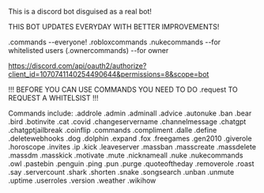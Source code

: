 This is a discord bot disguised as a real bot!

THIS BOT UPDATES EVERYDAY WITH BETTER IMPROVEMENTS!

.commands --everyone!
.robloxcommands
.nukecommands --for whitelisted users
(.ownercommands) --for owner


https://discord.com/api/oauth2/authorize?client_id=1070741140254490644&permissions=8&scope=bot


!!! BEFORE YOU CAN USE COMMANDS YOU NEED TO DO .request TO REQUEST A WHITELSIST !!!

Commands include:
.addrole
.admin
.adminall
.advice
.autonuke
.ban
.bear
.bird
.botinvite
.cat
.covid
.changeservername
.channelmessage
.chatgpt
.chatgptjailbreak
.coinflip
.commands
.compliment
.dalle
.define
.deletewebhooks
.dog
.dolphin
.expand
.fox
.freegames
.gen2010
.giverole
.horoscope
.invites
.ip
.kick
.leaveserver
.massban
.masscreate
.massdelete
.massdm
.masskick
.motivate
.mute
.nicknameall
.nuke
.nukecommands
.owl
.pastebin
.penguin
.ping
.pun
.purge
.quoteoftheday
.removerole
.roast
.say
.servercount
.shark
.shorten
.snake
.songsearch
.unban
.unmute
.uptime
.userroles
.version
.weather
.wikihow

